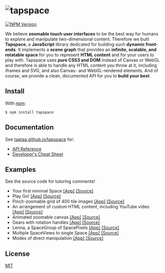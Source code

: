 # ![tapspace](docs/banner.png?raw=true)

[![NPM Version](https://badge.fury.io/js/tapspace.svg)](https://www.npmjs.com/package/tapspace)

We believe **zoomable touch user interfaces** to be the best way for humans to explore and manipulate two-dimensional content. Therefore we built **Tapspace**, a **JavaScript** library dedicated for building such **dynamic front-ends**. It implements a **scene graph** that provides an **infinite, scalable, and rotatable space** for you to represent **HTML content** and for your users to play with. Tapspace uses **pure CSS3 and DOM** instead of Canvas or WebGL and therefore is able to handle any HTML content you throw at it, including iframes and SVG, and also Canvas- and WebGL-rendered elements. And of course, we provide a clean, documented API for you to **build your best**.


## Install

With [npm](https://www.npmjs.com/package/tapspace):

    $ npm install tapspace


## Documentation

See [taataa.github.io/tapspace](http://taataa.github.io/tapspace) for:
- [API Reference](http://taataa.github.io/tapspace/api)
- [Developer's Cheat Sheet](http://taataa.github.io/tapspace/dev)


## Examples

See the source code for tutoring comments!

- Your first minimal Space [[App]](https://rawgit.com/taataa/tapspace/development/examples/minimal/index.html) [[Source]](examples/minimal/index.html)
- Play Go! [[App]](https://rawgit.com/taataa/tapspace/development/examples/go/index.html) [[Source]](examples/go/index.html)
- Pinch-zoomable grid of 400 tile images [[App]](https://rawgit.com/taataa/tapspace/development/examples/tiles/index.html) [[Source]](examples/tiles/index.html)
- An arrangement of custom HTML content, including YouTube video [[App]](https://rawgit.com/taataa/tapspace/development/examples/html/index.html) [[Source]](examples/html/index.html)
- Animated zoomable canvas [[App]](https://rawgit.com/taataa/tapspace/development/examples/canvas/index.html) [[Source]](examples/canvas/index.html)
- Gears with rotation handles [[App]](https://rawgit.com/taataa/tapspace/development/examples/gears/index.html) [[Source]](examples/gears/index.html)
- Lenna, a SpaceGroup of SpacePixels [[App]](https://rawgit.com/taataa/tapspace/development/examples/pixels/index.html) [[Source]](examples/pixels/index.html)
- Multiple SpaceViews to single Space [[App]](https://rawgit.com/taataa/tapspace/development/examples/multiview/index.html) [[Source]](examples/multiview/index.html)
- Modes of direct manipulation [[App]](https://rawgit.com/taataa/tapspace/development/examples/modes/index.html) [[Source]](examples/modes/index.html)


## License

[MIT](LICENSE)
